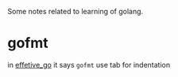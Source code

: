 Some notes related to learning of golang.

# gofmt

in [effetive_go](https://golang.org/doc/effective_go.html#formatting)  it says 
`gofmt` use tab for indentation

